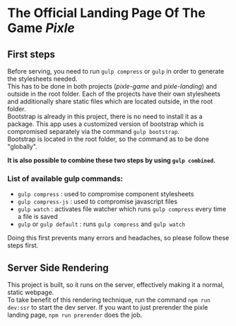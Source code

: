 # The Official Landing Page Of The Game _Pixle_

## First steps

Before serving, you need to run `gulp compress` or `gulp` in order to generate the stylesheets needed.\
This has to be done in both projects (_pixle-game_ and _pixle-landing_) and outside in the root folder.
Each of the projects have their own stylesheets and additionally share static files which are located
outside, in the root folder.\
Bootstrap is already in this project, there is no need to install it as a package.
This app uses a customized version of bootstrap which is compromised separately via the command `gulp bootstrap`.\
Bootstrap is located in the root folder, so the command as to be done "globally".

**It is also possible to combine these two steps by using `gulp combined`.**

### List of available gulp commands:

- `gulp compress` : used to compromise component stylesheets
- `gulp compress-js` : used to compromise javascript files
- `gulp watch` : activates file watcher which runs `gulp compress` every time a file is saved
- `gulp` or `gulp default` : runs `gulp compress` and `gulp watch`

Doing this first prevents many errors and headaches, so please follow these steps first.

## Server Side Rendering

This project is built, so it runs on the server, effectively making it a normal, static webpage.\
To take benefit of this rendering technique, run the command `npm run dev:ssr` to start the dev server.
If you want to just prerender the pixle landing page, `npm run prerender` does the job.
